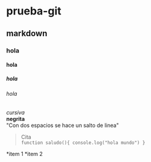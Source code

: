 # prueba-git
## markdown
### hola
#### hola
##### hola
###### hola
*cursiva*  
**negrita**  
"Con dos espacios se hace un salto de linea"
>Cita  
`function saludo(){
  console.log("hola mundo")
}`

*item 1
*item 2
